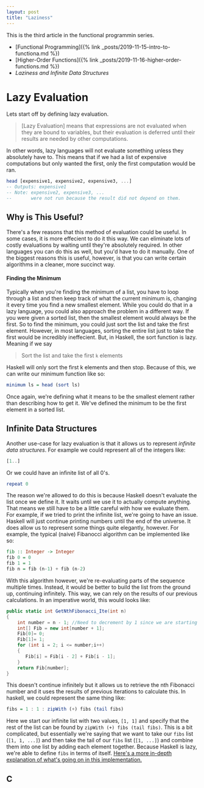 ```yaml
---
layout: post
title: "Laziness"
---
```


This is the third article in the functional programmin series.

- [Functional Programming]({% link _posts/2019-11-15-intro-to-functiona.md %})
- [Higher-Order Functions]({% link _posts/2019-11-16-higher-order-functions.md %})
- *Laziness and Infinite Data Structures*

# Lazy Evaluation

Lets start off by defining lazy evaluation.

>  [Lazy Evaluation] means that expressions are not evaluated when they are bound to variables, but their evaluation is deferred until their results are needed by other computations.

In other words, lazy languages will not evaluate something unless they absolutely have to. This means that if we had a list of expensive computations but only wanted the first, only the first computation would be ran.

```haskell
head [expensive1, expensive2, expensive3, ...]
-- Outputs: expensive1 
-- Note: expensive2, expensive3, ... 
--       were not run because the result did not depend on them. 
```

## Why is This Useful?

There's a few reasons that this method of evaluation could be useful. In some cases, it is more effecient to do it this way. We can eliminate lots of costly evaluations by waiting until they're absolutely required. In other languages you can do this as well, but you'd have to do it manually. One of the biggest reasons this is useful, however, is that you can write certain algorithms in a cleaner, more succinct way. 

#### Finding the Minimum

Typically when you're finding the minimum of a list, you have to loop through a list and then keep track of what the current minimum is, changing it every time you find a new smallest element. While you could do that in a lazy language, you could also approach the problem in a different way. If you were given a sorted list, then the smallest element would always be the first. So to find the minimum, you could just sort the list and take the first element. However, in most languages, sorting the entire list just to take the first would be incredibly ineffecient. But, in Haskell, the sort function is lazy. Meaning if we say 

> Sort the list and take the first `k` elements

Haskell will only sort the first k elements and then stop. Because of this, we can write our minimum function like so:

```haskell
minimum ls = head (sort ls)
```

Once again, we're defining what it means to be the smallest element rather than describing how to get it. We've defined the minimum to be the first element in a sorted list. 


## Infinite Data Structures

Another use-case for lazy evaluation is that it allows us to represent *infinite data structures*. For example we could represent all of the integers like:

```haskell 
[1..]
```

Or we could have an infinite list of all 0's.

```haskell
repeat 0
```

The reason we're allowed to do this is because Haskell doesn't evaluate the list once we define it. It waits until we use it to actually compute anything. That means we still have to be a little careful with how we evaluate them. For example, if we tried to print the infinite list, we're going to have an issue. Haskell will just continue printing numbers until the end of the universe. It does allow us to represent some things quite elegantly, however. For example, the typical (naive) Fibanocci algorithm can be implemented like so:

```haskell
fib :: Integer -> Integer
fib 0 = 0
fib 1 = 1
fib n = fib (n-1) + fib (n-2)
```

With this algorithm however, we're re-evaluating parts of the sequence multiple times. Instead, it would be better to build the list from the ground up, continuing infinitely. This way, we can rely on the results of our previous calculations. In an imperative world, this would looks like:

```csharp
public static int GetNthFibonacci_Ite(int n)  
{  
    int number = n - 1; //Need to decrement by 1 since we are starting from 0  
    int[] Fib = new int[number + 1];  
    Fib[0]= 0;  
    Fib[1]= 1;  
    for (int i = 2; i <= number;i++)  
    {  
       Fib[i] = Fib[i - 2] + Fib[i - 1];  
    }  
    return Fib[number];  
} 
```
This doesn't continue infinitely but it allows us to retrieve the nth Fibonacci number and it uses the results of previous iterations to calculate this. In haskell, we could represent the same thing like:

```haskell
fibs = 1 : 1 : zipWith (+) fibs (tail fibs)
```

Here we start our infinite list with two values, `[1, 1]` and specify that the rest of the list can be found by `zipWith (+) fibs (tail fibs)`. This is a bit complicated, but essentially we're saying that we want to take our `fibs` list (`[1, 1, ...]`) and then take the tail of our `fibs` list (`[1, ...]`) and combine them into one list by adding each element together. Because Haskell is lazy, we're able to define `fibs` in terms of itself. 
[Here's a more in-depth explanation of what's going on in this implementation.](https://stackoverflow.com/questions/1105765/generating-fibonacci-numbers-in-haskell)

## C

